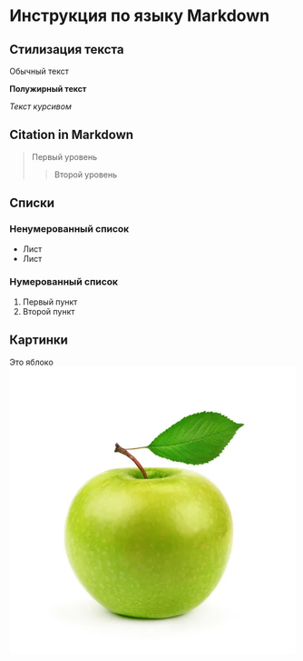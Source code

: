 # Инструкция по языку Markdown

## Стилизация текста

Обычный текст

**Полужирный текст**

*Текст курсивом*
## Citation in Markdown
> Первый уровень
>> Второй уровень

## Списки
### Ненумерованный список
* Лист
* Лист

### Нумерованный список
1. Первый пункт
2. Второй пункт

## Картинки
Это яблоко
![Яблоко](Apple.jpg)
